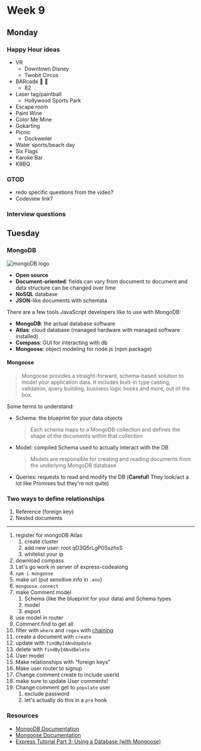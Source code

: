 # Week 9

## Monday

### Happy Hour ideas

- VR
  - Downtown Disney
  - Twobit Circus
- BARcade 🍺 👾
  - 82
- Laser tag/paintball
  - Hollywood Sports Park
- Escape room
- Paint Wine
- Color Me Mine
- Gokarting
- Picnic
  - Dockweiler
- Water sports/beach day
- Six Flags
- Karoke Bar
- KBBQ

### GTOD

- redo specific questions from the video?
- Codeview link?

### Interview questions

## Tuesday

### MongoDB

![mongoDB logo](https://webassets.mongodb.com/_com_assets/cms/MongoDB-Logo-5c3a7405a85675366beb3a5ec4c032348c390b3f142f5e6dddf1d78e2df5cb5c.png)

- **Open source**
- **Document-oriented**: fields can vary from document to document and data structure can be changed over time
- **NoSQL** database
- **JSON**-like documents with schemata

There are a few tools JavaScript developers like to use with MongoDB:

- **MongoDB**: the actual database software
- **Atlas**: cloud database (managed hardware with managed software installed)
- **Compass**: GUI for interacting with db
- **Mongoose**: object modeling for node.js (npm package)

#### Mongoose

> Mongoose provides a straight-forward, schema-based solution to model your application data.
> It includes built-in type casting, validation, query building, business logic hooks and more, out of the box.

Some terms to understand:

- Schema: the blueprint for your data objects
  > Each schema maps to a MongoDB collection and defines the shape of the documents within that collection
- Model: compiled Schema used to actually interact with the DB
  > Models are responsible for creating and reading documents from the underlying MongoDB database
- Queries: requests to read and modify the DB (**Careful!** They look/act a lot like Promises but they're not quite)

### Two ways to define relationships

1. Reference (foreign key)
2. Nested documents

---

1. register for mongoDB Atlas
   1. create cluster
   2. add new user: root qD3Q5rLgP0SszhsS
   3. whitelist your ip
2. download compass
3. Let's go work in server of express-codealong
4. `npm i mongoose`
5. make url (put sensitive info in `.env`)
6. `mongoose.connect`
7. make Comment model
   1. Schema (like the blueprint for your data) and Schema types
   2. model
   3. export
8. use model in router
9. Comment.find to get all
10. filter with `where` and `regex` with [chaining](https://mongoosejs.com/docs/api.html#Query)
11. create a document with `create`
12. update with `findByIdAndUpdate`
13. delete with `findByIdAndDelete`
14. User model
15. Make relationships with "foreign keys"
16. Make user router to signup
17. Change comment create to include userId
18. make sure to update User comments!
19. Change comment get to `populate` user
    1. exclude password
    2. let's actually do this in a `pre` hook

### Resources

- [MongoDB Documentation](https://docs.mongodb.com/)
- [Mongoose Documentation](https://mongoosejs.com/docs/guide.html)
- [Express Tutorial Part 3: Using a Database (with Mongoose)](https://developer.mozilla.org/en-US/docs/Learn/Server-side/Express_Nodejs/mongoose)
